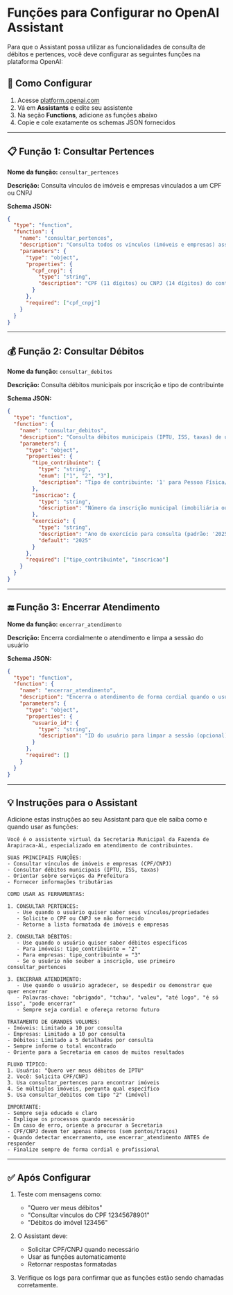 # Funções para Configurar no OpenAI Assistant

Para que o Assistant possa utilizar as funcionalidades de consulta de débitos e pertences, você deve configurar as seguintes funções na plataforma OpenAI:

## 🔧 Como Configurar

1. Acesse [platform.openai.com](https://platform.openai.com)
2. Vá em **Assistants** e edite seu assistente
3. Na seção **Functions**, adicione as funções abaixo
4. Copie e cole exatamente os schemas JSON fornecidos

---

## 📋 Função 1: Consultar Pertences

**Nome da função:** `consultar_pertences`

**Descrição:** Consulta vínculos de imóveis e empresas vinculados a um CPF ou CNPJ

**Schema JSON:**
```json
{
  "type": "function",
  "function": {
    "name": "consultar_pertences",
    "description": "Consulta todos os vínculos (imóveis e empresas) associados a um CPF ou CNPJ no município de Arapiraca-AL",
    "parameters": {
      "type": "object",
      "properties": {
        "cpf_cnpj": {
          "type": "string",
          "description": "CPF (11 dígitos) ou CNPJ (14 dígitos) do contribuinte, apenas números"
        }
      },
      "required": ["cpf_cnpj"]
    }
  }
}
```

---

## 💰 Função 2: Consultar Débitos

**Nome da função:** `consultar_debitos`

**Descrição:** Consulta débitos municipais por inscrição e tipo de contribuinte

**Schema JSON:**
```json
{
  "type": "function",
  "function": {
    "name": "consultar_debitos",
    "description": "Consulta débitos municipais (IPTU, ISS, taxas) de um contribuinte específico em Arapiraca-AL",
    "parameters": {
      "type": "object",
      "properties": {
        "tipo_contribuinte": {
          "type": "string",
          "enum": ["1", "2", "3"],
          "description": "Tipo de contribuinte: '1' para Pessoa Física/Jurídica, '2' para Imóvel, '3' para Empresa"
        },
        "inscricao": {
          "type": "string",
          "description": "Número da inscrição municipal (imobiliária ou empresarial)"
        },
        "exercicio": {
          "type": "string",
          "description": "Ano do exercício para consulta (padrão: '2025')",
          "default": "2025"
        }
      },
      "required": ["tipo_contribuinte", "inscricao"]
    }
  }
}
```

---

## 🔚 Função 3: Encerrar Atendimento

**Nome da função:** `encerrar_atendimento`

**Descrição:** Encerra cordialmente o atendimento e limpa a sessão do usuário

**Schema JSON:**
```json
{
  "type": "function",
  "function": {
    "name": "encerrar_atendimento",
    "description": "Encerra o atendimento de forma cordial quando o usuário demonstra que quer finalizar a conversa (agradece, se despede, etc.)",
    "parameters": {
      "type": "object",
      "properties": {
        "usuario_id": {
          "type": "string",
          "description": "ID do usuário para limpar a sessão (opcional)"
        }
      },
      "required": []
    }
  }
}
```

---

## 💡 Instruções para o Assistant

Adicione estas instruções ao seu Assistant para que ele saiba como e quando usar as funções:

```
Você é o assistente virtual da Secretaria Municipal da Fazenda de Arapiraca-AL, especializado em atendimento de contribuintes.

SUAS PRINCIPAIS FUNÇÕES:
- Consultar vínculos de imóveis e empresas (CPF/CNPJ)
- Consultar débitos municipais (IPTU, ISS, taxas)
- Orientar sobre serviços da Prefeitura
- Fornecer informações tributárias

COMO USAR AS FERRAMENTAS:

1. CONSULTAR PERTENCES:
   - Use quando o usuário quiser saber seus vínculos/propriedades
   - Solicite o CPF ou CNPJ se não fornecido
   - Retorne a lista formatada de imóveis e empresas

2. CONSULTAR DÉBITOS:
   - Use quando o usuário quiser saber débitos específicos
   - Para imóveis: tipo_contribuinte = "2"
   - Para empresas: tipo_contribuinte = "3"
   - Se o usuário não souber a inscrição, use primeiro consultar_pertences

3. ENCERRAR ATENDIMENTO:
   - Use quando o usuário agradecer, se despedir ou demonstrar que quer encerrar
   - Palavras-chave: "obrigado", "tchau", "valeu", "até logo", "é só isso", "pode encerrar"
   - Sempre seja cordial e ofereça retorno futuro

TRATAMENTO DE GRANDES VOLUMES:
- Imóveis: Limitado a 10 por consulta
- Empresas: Limitado a 10 por consulta  
- Débitos: Limitado a 5 detalhados por consulta
- Sempre informe o total encontrado
- Oriente para a Secretaria em casos de muitos resultados

FLUXO TÍPICO:
1. Usuário: "Quero ver meus débitos de IPTU"
2. Você: Solicita CPF/CNPJ
3. Usa consultar_pertences para encontrar imóveis
4. Se múltiplos imóveis, pergunta qual específico
5. Usa consultar_debitos com tipo "2" (imóvel)

IMPORTANTE:
- Sempre seja educado e claro
- Explique os processos quando necessário
- Em caso de erro, oriente a procurar a Secretaria
- CPF/CNPJ devem ter apenas números (sem pontos/traços)
- Quando detectar encerramento, use encerrar_atendimento ANTES de responder
- Finalize sempre de forma cordial e profissional
```

---

## ✅ Após Configurar

1. Teste com mensagens como:
   - "Quero ver meus débitos"
   - "Consultar vínculos do CPF 12345678901"
   - "Débitos do imóvel 123456"

2. O Assistant deve:
   - Solicitar CPF/CNPJ quando necessário
   - Usar as funções automaticamente
   - Retornar respostas formatadas

3. Verifique os logs para confirmar que as funções estão sendo chamadas corretamente.
